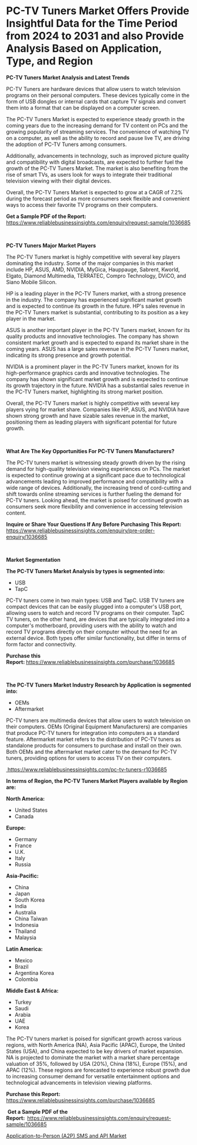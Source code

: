 <p><h1>PC-TV Tuners Market Offers Provide Insightful Data for the Time Period from 2024 to 2031 and also Provide Analysis Based on Application, Type, and Region</h1></p><p><strong>PC-TV Tuners Market Analysis and Latest Trends</strong></p>
<p><p>PC-TV Tuners are hardware devices that allow users to watch television programs on their personal computers. These devices typically come in the form of USB dongles or internal cards that capture TV signals and convert them into a format that can be displayed on a computer screen.</p><p>The PC-TV Tuners Market is expected to experience steady growth in the coming years due to the increasing demand for TV content on PCs and the growing popularity of streaming services. The convenience of watching TV on a computer, as well as the ability to record and pause live TV, are driving the adoption of PC-TV Tuners among consumers.</p><p>Additionally, advancements in technology, such as improved picture quality and compatibility with digital broadcasts, are expected to further fuel the growth of the PC-TV Tuners Market. The market is also benefiting from the rise of smart TVs, as users look for ways to integrate their traditional television viewing with their digital devices.</p><p>Overall, the PC-TV Tuners Market is expected to grow at a CAGR of 7.2% during the forecast period as more consumers seek flexible and convenient ways to access their favorite TV programs on their computers.</p></p>
<p><strong>Get a Sample PDF of the Report:&nbsp;</strong> <a href="https://www.reliablebusinessinsights.com/enquiry/request-sample/1036685">https://www.reliablebusinessinsights.com/enquiry/request-sample/1036685</a></p>
<p>&nbsp;</p>
<p><strong>PC-TV Tuners Major Market Players</strong></p>
<p><p>The PC-TV Tuners market is highly competitive with several key players dominating the industry. Some of the major companies in this market include HP, ASUS, AMD, NVIDIA, MyGica, Hauppauge, Sabrent, Kworld, Elgato, Diamond Multimedia, TERRATEC, Compro Technology, DViCO, and Siano Mobile Silicon.</p><p>HP is a leading player in the PC-TV Tuners market, with a strong presence in the industry. The company has experienced significant market growth and is expected to continue its growth in the future. HP's sales revenue in the PC-TV Tuners market is substantial, contributing to its position as a key player in the market.</p><p>ASUS is another important player in the PC-TV Tuners market, known for its quality products and innovative technologies. The company has shown consistent market growth and is expected to expand its market share in the coming years. ASUS has a large sales revenue in the PC-TV Tuners market, indicating its strong presence and growth potential.</p><p>NVIDIA is a prominent player in the PC-TV Tuners market, known for its high-performance graphics cards and innovative technologies. The company has shown significant market growth and is expected to continue its growth trajectory in the future. NVIDIA has a substantial sales revenue in the PC-TV Tuners market, highlighting its strong market position.</p><p>Overall, the PC-TV Tuners market is highly competitive with several key players vying for market share. Companies like HP, ASUS, and NVIDIA have shown strong growth and have sizable sales revenue in the market, positioning them as leading players with significant potential for future growth.</p></p>
<p>&nbsp;</p>
<p><strong>What Are The Key Opportunities For PC-TV Tuners Manufacturers?</strong></p>
<p><p>The PC-TV tuners market is witnessing steady growth driven by the rising demand for high-quality television viewing experiences on PCs. The market is expected to continue growing at a significant pace due to technological advancements leading to improved performance and compatibility with a wide range of devices. Additionally, the increasing trend of cord-cutting and shift towards online streaming services is further fueling the demand for PC-TV tuners. Looking ahead, the market is poised for continued growth as consumers seek more flexibility and convenience in accessing television content.</p></p>
<p><strong>Inquire or Share Your Questions If Any Before Purchasing This Report:</strong> <a href="https://www.reliablebusinessinsights.com/enquiry/pre-order-enquiry/1036685">https://www.reliablebusinessinsights.com/enquiry/pre-order-enquiry/1036685</a></p>
<p>&nbsp;</p>
<p><strong>Market Segmentation</strong></p>
<p><strong>The PC-TV Tuners Market Analysis by types is segmented into:</strong></p>
<p><ul><li>USB</li><li>TapC</li></ul></p>
<p><p>PC-TV tuners come in two main types: USB and TapC. USB TV tuners are compact devices that can be easily plugged into a computer's USB port, allowing users to watch and record TV programs on their computer. TapC TV tuners, on the other hand, are devices that are typically integrated into a computer's motherboard, providing users with the ability to watch and record TV programs directly on their computer without the need for an external device. Both types offer similar functionality, but differ in terms of form factor and connectivity.</p></p>
<p><strong>Purchase this Report:&nbsp;</strong><a href="https://www.reliablebusinessinsights.com/purchase/1036685">https://www.reliablebusinessinsights.com/purchase/1036685</a></p>
<p>&nbsp;</p>
<p><strong>The PC-TV Tuners Market Industry Research by Application is segmented into:</strong></p>
<p><ul><li>OEMs</li><li>Aftermarket</li></ul></p>
<p><p>PC-TV tuners are multimedia devices that allow users to watch television on their computers. OEMs (Original Equipment Manufacturers) are companies that produce PC-TV tuners for integration into computers as a standard feature. Aftermarket market refers to the distribution of PC-TV tuners as standalone products for consumers to purchase and install on their own. Both OEMs and the aftermarket market cater to the demand for PC-TV tuners, providing options for users to access TV on their computers.</p></p>
<p><a href="https://www.reliablebusinessinsights.com/pc-tv-tuners-r1036685">&nbsp;https://www.reliablebusinessinsights.com/pc-tv-tuners-r1036685</a></p>
<p><strong>In terms of Region, the PC-TV Tuners Market Players available by Region are:</strong></p>
<p>
    <p> <strong> North America: </strong>
        <ul>
            <li>United States</li>
            <li>Canada</li>
        </ul>
        </p> 
    <p> <strong> Europe: </strong>
        <ul>
            <li>Germany</li>
            <li>France</li>
            <li>U.K.</li>
            <li>Italy</li>
            <li>Russia</li>
        </ul>
        </p> 
    <p> <strong> Asia-Pacific: </strong>
        <ul>
            <li>China</li>
            <li>Japan</li>
            <li>South Korea</li>
            <li>India</li>
            <li>Australia</li>
            <li>China Taiwan</li>
            <li>Indonesia</li>
            <li>Thailand</li>
            <li>Malaysia</li>
        </ul>
        </p> 
    <p> <strong> Latin America: </strong>
        <ul>
            <li>Mexico</li>
            <li>Brazil</li>
            <li>Argentina Korea</li>
            <li>Colombia</li>
        </ul>
        </p> 
    <p> <strong> Middle East & Africa: </strong>
        <ul>
            <li>Turkey</li>
            <li>Saudi</li>
            <li>Arabia</li>
            <li>UAE</li>
            <li>Korea</li>
        </ul>
    </p>
    </p>
<p><p>The PC-TV tuners market is poised for significant growth across various regions, with North America (NA), Asia Pacific (APAC), Europe, the United States (USA), and China expected to be key drivers of market expansion. NA is projected to dominate the market with a market share percentage valuation of 35%, followed by USA (20%), China (18%), Europe (15%), and APAC (12%). These regions are forecasted to experience robust growth due to increasing consumer demand for versatile entertainment options and technological advancements in television viewing platforms.</p></p>
<p><strong>Purchase this Report: </strong><a href="https://www.reliablebusinessinsights.com/purchase/1036685">https://www.reliablebusinessinsights.com/purchase/1036685</a></p>
<p>&nbsp;<strong>Get a Sample PDF of the Report:&nbsp;&nbsp;</strong><a href="https://www.reliablebusinessinsights.com/enquiry/request-sample/1036685">https://www.reliablebusinessinsights.com/enquiry/request-sample/1036685</a></p>
<p><strong></strong></p>
<p><p><a href="https://github.com/sofayahoo2023/Market-Research-Report-List-4/blob/main/application-to-person-a2p-sms-and-api-market.md">Application-to-Person (A2P) SMS and API Market</a></p></p>